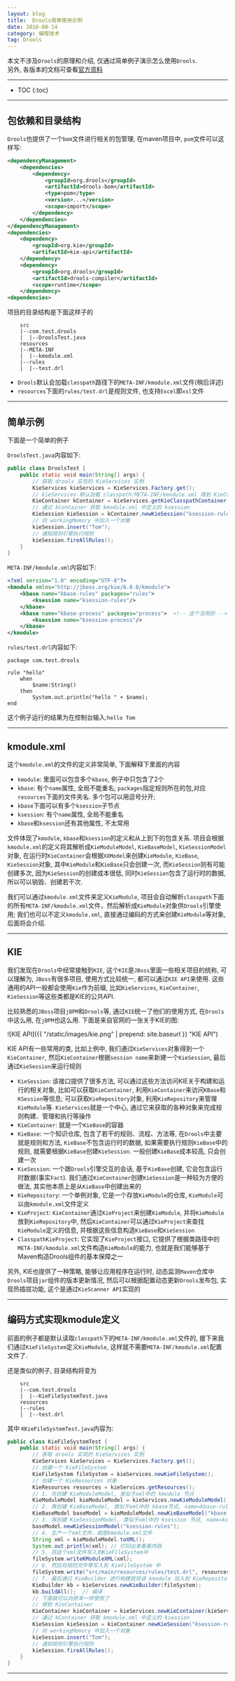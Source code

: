 ```yaml
---
layout: blog
title:  Drools简单使用示例
date: 2016-08-14
category: 编程技术
tag: Drools
---
```

本文不涉及`Drools`的原理和介绍, 仅通过简单例子演示怎么使用`Drools`.  
另外, 各版本的文档可查看[官方资料](http://docs.jboss.org/drools/release/)




*****

* TOC
{:toc}

*****

## 包依赖和目录结构
`Drools`也提供了一个`bom`文件进行相关的包管理, 在maven项目中, `pom`文件可以这样写:

~~~xml
<dependencyManagement>
    <dependencies>
        <dependency>
            <groupId>org.drools</groupId>
            <artifactId>drools-bom</artifactId>
            <type>pom</type>
            <version>...</version>
            <scope>import</scope>
        </dependency>
    </dependencies>
</dependencyManagement>
<dependencies>
    <dependency>
        <groupId>org.kie</groupId>
        <artifactId>kie-api</artifactId>
    </dependency>
    <dependency>
        <groupId>org.drools</groupId>
        <artifactId>drools-compiler</artifactId>
        <scope>runtime</scope>
    </dependency>
<dependencies>
~~~

项目的目录结构是下面这样子的

~~~
    src
    |--com.test.drools
    |  |--DroolsTest.java
    resources
    |--META-INF
    |  |--kmodule.xml
    |--rules
    |  |--test.drl
~~~

* `Drools`默认会加载`classpath`路径下的`META-INF/kmodule.xml`文件(稍后详述)
* `resources`下面的`rules/test.drl`是规则文件, 也支持`Excel`即`xsl`文件

*****

## 简单示例
下面是一个简单的例子

`DroolsTest.java`内容如下:

~~~java
public class DroolsTest {
    public static void main(String[] args) {
        // 获取 drools 实现的 KieServices 实例
        KieServices kieServices = KieServices.Factory.get();
        // kieServices 默认加载 classpath:META-INF/kmodule.xml 得到 KieContainer
        KieContainer kContainer = kieServices.getKieClasspathContainer();
        // 通过 kContainer 获取 kmodule.xml 中定义的 ksession
        KieSession kieSession = kContainer.newKieSession("ksession-rules");
        // 向 workingMemory 中加入一个对象
        kieSession.insert("Tom");
        // 通知规则引擎执行规则
        kieSession.fireAllRules();
    }
}
~~~

`META-INF/kmodule.xml`内容如下:

~~~xml
<?xml version="1.0" encoding="UTF-8"?>
<kmodule xmlns="http://jboss.org/kie/6.0.0/kmodule">
    <kbase name="kbase-rules" packages="rules">
        <ksession name="ksession-rules"/>
    </kbase>
    <kbase name="kbase-process" packages="process">  <!-- 这个没用到 -->
        <ksession name="ksession-process"/>
    </kbase>
</kmodule>
~~~

`rules/test.drl`内容如下:

~~~drl
package com.test.drools

rule "hello"
    when
        $name:String()
    then
        System.out.println("hello " + $name);
end
~~~

这个例子运行的结果为在控制台输入:`hello Tom`

*****

## kmodule.xml
这个`kmodule.xml`的文件的定义非常简单, 下面解释下里面的内容

* `kmodule`: 里面可以包含多个`kbase`, 例子中只包含了2个
* `kbase`: 有个`name`属性, 全局不能重名; `packages`指定规则所在的包,对应`resources`下面的文件夹名. 多个包可以用逗号分开;
* `kbase`下面可以有多个`ksession`子节点
* `ksession`: 有个`name`属性, 全局不能重名
* `kbase`和`ksession`还有其他属性, 不太常用

文件体现了`kmodule`, `kbase`和`ksession`的定义和从上到下的包含关系. 项目会根据`kmodule.xml`的定义将其解析成`KieModuleModel`, `KieBaseModel`, `KieSessionModel`对象, 在运行时`KieContainer`会根据`XXModel`来创建`KieModule`, `KieBase`, `KieSession`对象, 其中`KieModule`和`KieBase`只会创建一次, 而`KieSession`则有可能创建多次, 因为`KieSession`的创建成本很低, 同时`KieSession`包含了运行时的数据, 所以可以销毁、创建若干次.

我们可以通过`kmodule.xml`文件来定义`KieModule`, 项目会自动解析`classpath`下面的所有`META-INF/kmodule.xml`文件，然后解析成`KieModule`对象供`Drools`引擎使用; 我们也可以不定义`kmodule.xml`, 直接通过编码的方式来创建`KieModule`等对象, 后面将会介绍.

*****

## KIE
我们发现在`Drools`中经常接触到`KIE`, 这个`KIE`是`JBoss`里面一些相关项目的统称, 可以理解为, `JBoss`有很多项目, 使用方式比较统一, 都可以通过`KIE API`来使用. 这些通用的API一般都会使用`Kie`作为前缀, 比如`KieServices`, `KieContainer`, `KieSession`等这些类都是KIE的公共API.

比较熟悉的`JBoss`项目`jBPM`和`Drools`等, 通过`KIE`统一了他们的使用方式, 在`Drools`中这么用, 在`jBPM`也这么用. 下面是来自官网的一张关于KIE的图:

![KIE API]({{ "/static/images/kie.png"  | prepend: site.baseurl }} "KIE API")

KIE API有一些常用的类, 比如上例中, 我们通过`KieServices`对象得到一个`KieContainer`, 然后`KieContainer`根据`session name`来新建一个`KieSession`, 最后通过`KieSession`来运行规则

* `KieSession`: 该接口提供了很多方法, 可以通过这些方法访问KIE关于构建和运行的相关对象, 比如可以获取`KieContainer`, 利用`KieContainer`来访问`KBase`和`KSession`等信息; 可以获取`KieRepository`对象, 利用`KieRepository`来管理`KieModule`等. `KieServices`就是一个中心, 通过它来获取的各种对象来完成规则构建、管理和执行等操作
* `KieContainer`: 就是一个`KieBase`的容器
* `KieBase`: 一个知识仓库, 包含了若干的规则、流程、方法等, 在`Drools`中主要就是规则和方法, `KieBase`不包含运行时的数据, 如果需要执行规则`KieBase`中的规则, 就需要根据`KieBase`创建`KieSession`. 一般创建`KieBase`成本较高, 只会创建一次
* `KieSession`: 一个跟`Drools`引擎交互的会话, 基于`KieBase`创建, 它会包含运行时数据(事实`Fact`). 我们通过`KieContainer`创建`KieSession`是一种较为方便的做法, 其实他本质上是从`KieBase`中创建出来的
* `KieRepository`: 一个单例对象, 它是一个存放`KieModule`的仓库, `KieModule`可以由`kmodule.xml`文件定义
* `KieProject`: `KieContainer`通过`KieProject`来创建`KieModule`, 并将`KieModule`放到`KieRepository`中, 然后`KieContainer`可以通过`KieProject`来查找`KieModule`定义的信息, 并根据这些信息构造`KieBase`和`KieSession`
* `ClasspathKieProject`: 它实现了`KieProject`接口, 它提供了根据类路径中的`META-INF/kmodule.xml`文件构造`KieModule`的能力, 也就是我们能够基于Maven构造Drools组件的基本保障之一

另外, KIE也提供了一种策略, 能够让应用程序在运行时, 动态监测`Maven`仓库中`Drools`项目`jar`组件的版本更新情况, 然后可以根据配置动态更新`Drools`发布包, 实现热插拔功能, 这个是通过`KieScanner API`实现的


*****

## 编码方式实现kmodule定义
前面的例子都是默认读取`classpath`下的`META-INF/kmodule.xml`文件的, 接下来我们通过`KieFileSystem`定义`KieModule`, 这样就不需要`META-INF/kmodule.xml`配置文件了.

还是类似的例子, 目录结构将变为

~~~
    src
    |--com.test.drools
    |  |--KieFileSystemTest.java
    resources
    |--rules
    |  |--test.drl
~~~

其中 `KKieFileSystemTest.java`内容为:

~~~java
public class KieFileSystemTest {
    public static void main(String[] args) {
        // 获取 drools 实现的 KieServices 实例
        KieServices kieServices = KieServices.Factory.get();
        // 创建一个 KieFileSystem
        KieFileSystem fileSystem = kieServices.newKieFileSystem();
        // 创建一个 KieResources 对象
        KieResources resources = kieServices.getResources();
        // 1. 先创建 KieModuleModel, 类似于xml中的 kmodule 节点
        KieModuleModel kieModuleModel = kieServices.newKieModuleModel();
        // 2. 再创建 KieBaseModel, 类似于xml中的 kbase节点, name=kbase-rules, package=rules
        KieBaseModel baseModel = kieModuleModel.newKieBaseModel("kbase-rules").addPackage("rules");
        // 3. 再创建 KieSessionModel, 类似于xml中的 ksession 节点, name=ksession-rules
        baseModel.newKieSessionModel("ksession-rules");
        // 4. 生产一个xml文件，就是kmodule.xml文件
        String xml = kieModuleModel.toXML();
        System.out.println(xml); // 打印出来看看内容
        // 5. 将这个xml文件写入到KieFileSystem中
        fileSystem.writeKModuleXML(xml);
        // 6. 然后将规则文件等写入到 KieFileSystem 中
        fileSystem.write("src/main/resources/rules/test.drl", resources.newClassPathResource("rules/test.drl"));//6
        // 7. 最后通过 KieBuilder 进行构建就将该 kmodule 加入到 KieRepository 中, 这样就将自定义的kmodule加入到引擎中了
        KieBuilder kb = kieServices.newKieBuilder(fileSystem);
        kb.buildAll();  // 编译
        // 下面就可以向原来一样使用了
        // 得到 KieContainer
        KieContainer kieContainer = kieServices.newKieContainer(kieServices.getRepository().getDefaultReleaseId());
        // 通过 kContainer 获取 kmodule.xml 中定义的 ksession
        KieSession kieSession = kieContainer.newKieSession("ksession-rules");
        // 向 workingMemory 中加入一个对象
        kieSession.insert("Tom");
        // 通知规则引擎执行规则
        kieSession.fireAllRules();
    }
}
~~~

*****
